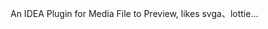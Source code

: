 <!-- Plugin description -->
An IDEA Plugin for Media File to Preview, likes svga、lottie...
<!-- Plugin description end -->